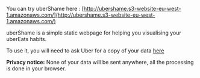 You can try uberShame here : [http://ubershame.s3-website-eu-west-1.amazonaws.com/](http://ubershame.s3-website-eu-west-1.amazonaws.com/)

uberShame is a simple static webpage for helping you visualising your uberEats habits.

To use it, you will need to ask Uber for a copy of your data [here](https://myprivacy.uber.com/privacy/exploreyourdata/download)

**Privacy notice:** None of your data will be sent anywhere, all the processing is done in your browser.
